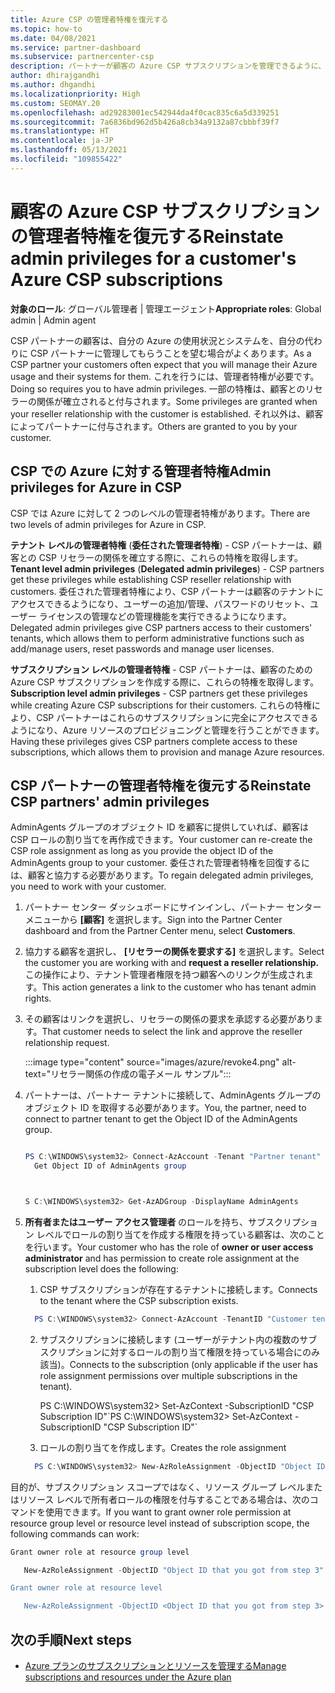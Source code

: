 ```yaml
---
title: Azure CSP の管理者特権を復元する
ms.topic: how-to
ms.date: 04/08/2021
ms.service: partner-dashboard
ms.subservice: partnercenter-csp
description: パートナーが顧客の Azure CSP サブスクリプションを管理できるように、顧客がパートナーの管理者特権を復元する方法について説明します。
author: dhirajgandhi
ms.author: dhgandhi
ms.localizationpriority: High
ms.custom: SEOMAY.20
ms.openlocfilehash: ad29283001ec542944da4f0cac835c6a5d339251
ms.sourcegitcommit: 7a6836bd962d5b426a8cb34a9132a87cbbbf39f7
ms.translationtype: HT
ms.contentlocale: ja-JP
ms.lasthandoff: 05/13/2021
ms.locfileid: "109855422"
---
```

# <a name="reinstate-admin-privileges-for-a-customers-azure-csp-subscriptions"></a><span data-ttu-id="af794-103">顧客の Azure CSP サブスクリプションの管理者特権を復元する</span><span class="sxs-lookup"><span data-stu-id="af794-103">Reinstate admin privileges for a customer's Azure CSP subscriptions</span></span>  

<span data-ttu-id="af794-104">**対象のロール**: グローバル管理者 | 管理エージェント</span><span class="sxs-lookup"><span data-stu-id="af794-104">**Appropriate roles**: Global admin | Admin agent</span></span>

<span data-ttu-id="af794-105">CSP パートナーの顧客は、自分の Azure の使用状況とシステムを、自分の代わりに CSP パートナーに管理してもらうことを望む場合がよくあります。</span><span class="sxs-lookup"><span data-stu-id="af794-105">As a CSP partner your customers often expect that you will manage their Azure usage and their systems for them.</span></span> <span data-ttu-id="af794-106">これを行うには、管理者特権が必要です。</span><span class="sxs-lookup"><span data-stu-id="af794-106">Doing so requires you to have admin privileges.</span></span> <span data-ttu-id="af794-107">一部の特権は、顧客とのリセラーの関係が確立されると付与されます。</span><span class="sxs-lookup"><span data-stu-id="af794-107">Some privileges are granted when your reseller relationship with the customer is established.</span></span> <span data-ttu-id="af794-108">それ以外は、顧客によってパートナーに付与されます。</span><span class="sxs-lookup"><span data-stu-id="af794-108">Others are granted to you by your customer.</span></span>

## <a name="admin-privileges-for-azure-in-csp"></a><span data-ttu-id="af794-109">CSP での Azure に対する管理者特権</span><span class="sxs-lookup"><span data-stu-id="af794-109">Admin privileges for Azure in CSP</span></span>

<span data-ttu-id="af794-110">CSP では Azure に対して 2 つのレベルの管理者特権があります。</span><span class="sxs-lookup"><span data-stu-id="af794-110">There are two levels of admin privileges for Azure in CSP.</span></span>

<span data-ttu-id="af794-111">**テナント レベルの管理者特権** (**委任された管理者特権**) - CSP パートナーは、顧客との CSP リセラーの関係を確立する際に、これらの特権を取得します。</span><span class="sxs-lookup"><span data-stu-id="af794-111">**Tenant level admin privileges** (**Delegated admin privileges**) -  CSP partners get these privileges while establishing CSP reseller relationship with customers.</span></span> <span data-ttu-id="af794-112">委任された管理者特権により、CSP パートナーは顧客のテナントにアクセスできるようになり、ユーザーの追加/管理、パスワードのリセット、ユーザー ライセンスの管理などの管理機能を実行できるようになります。</span><span class="sxs-lookup"><span data-stu-id="af794-112">Delegated admin privileges give CSP partners access to their customers' tenants, which allows them to perform administrative functions such as add/manage users, reset passwords and manage user licenses.</span></span>

<span data-ttu-id="af794-113">**サブスクリプション レベルの管理者特権** - CSP パートナーは、顧客のための Azure CSP サブスクリプションを作成する際に、これらの特権を取得します。</span><span class="sxs-lookup"><span data-stu-id="af794-113">**Subscription level admin privileges** - CSP partners get these privileges while creating Azure CSP subscriptions for their customers.</span></span> <span data-ttu-id="af794-114">これらの特権により、CSP パートナーはこれらのサブスクリプションに完全にアクセスできるようになり、Azure リソースのプロビジョニングと管理を行うことができます。</span><span class="sxs-lookup"><span data-stu-id="af794-114">Having these privileges gives CSP partners complete access to these subscriptions, which allows them to provision and manage Azure resources.</span></span>

## <a name="reinstate-csp-partners-admin-privileges"></a><span data-ttu-id="af794-115">CSP パートナーの管理者特権を復元する</span><span class="sxs-lookup"><span data-stu-id="af794-115">Reinstate CSP partners' admin privileges</span></span>

<span data-ttu-id="af794-116">AdminAgents グループのオブジェクト ID を顧客に提供していれば、顧客は CSP ロールの割り当てを再作成できます。</span><span class="sxs-lookup"><span data-stu-id="af794-116">Your customer can re-create the CSP role assignment as long as you provide the object ID of the AdminAgents group to your customer.</span></span> <span data-ttu-id="af794-117">委任された管理者特権を回復するには、顧客と協力する必要があります。</span><span class="sxs-lookup"><span data-stu-id="af794-117">To regain delegated admin privileges, you need to work with your customer.</span></span>

1. <span data-ttu-id="af794-118">パートナー センター ダッシュボードにサインインし、パートナー センター メニューから **[顧客]** を選択します。</span><span class="sxs-lookup"><span data-stu-id="af794-118">Sign into the Partner Center dashboard and from the Partner Center menu, select **Customers**.</span></span>

2. <span data-ttu-id="af794-119">協力する顧客を選択し、 **[リセラーの関係を要求する]** を選択します。</span><span class="sxs-lookup"><span data-stu-id="af794-119">Select the customer you are working with and **request a reseller relationship.**</span></span> <span data-ttu-id="af794-120">この操作により、テナント管理者権限を持つ顧客へのリンクが生成されます。</span><span class="sxs-lookup"><span data-stu-id="af794-120">This action generates a link to the customer who has tenant admin rights.</span></span>

3. <span data-ttu-id="af794-121">その顧客はリンクを選択し、リセラーの関係の要求を承認する必要があります。</span><span class="sxs-lookup"><span data-stu-id="af794-121">That customer needs to select the link and approve the reseller relationship request.</span></span>

   :::image type="content" source="images/azure/revoke4.png" alt-text="リセラー関係の作成の電子メール サンプル":::

4. <span data-ttu-id="af794-123">パートナーは、パートナー テナントに接続して、AdminAgents グループのオブジェクト ID を取得する必要があります。</span><span class="sxs-lookup"><span data-stu-id="af794-123">You, the partner, need to connect to partner tenant to get the Object ID of the AdminAgents group.</span></span>

  
    ```powershell

    PS C:\WINDOWS\system32> Connect-AzAccount -Tenant "Partner tenant"
      Get Object ID of AdminAgents group
   
    

   S C:\WINDOWS\system32> Get-AzADGroup -DisplayName AdminAgents
    ```


5. <span data-ttu-id="af794-124">**所有者またはユーザー アクセス管理者** のロールを持ち、サブスクリプション レベルでロールの割り当てを作成する権限を持っている顧客は、次のことを行います。</span><span class="sxs-lookup"><span data-stu-id="af794-124">Your customer who has the role of **owner or user access administrator** and has permission to create role assignment at the subscription level does the following:</span></span>


    1. <span data-ttu-id="af794-125">CSP サブスクリプションが存在するテナントに接続します。</span><span class="sxs-lookup"><span data-stu-id="af794-125">Connects to the tenant where the CSP subscription exists.</span></span>
      ```powershell
        PS C:\WINDOWS\system32> Connect-AzAccount -TenantID "Customer tenant"
      ```

    2. <span data-ttu-id="af794-126">サブスクリプションに接続します (ユーザーがテナント内の複数のサブスクリプションに対するロールの割り当て権限を持っている場合にのみ該当)。</span><span class="sxs-lookup"><span data-stu-id="af794-126">Connects to the subscription (only applicable if the user has role assignment permissions over multiple subscriptions in the tenant).</span></span>
   
         <span data-ttu-id="af794-127">PS C:\WINDOWS\system32> Set-AzContext -SubscriptionID "CSP Subscription ID"\`</span><span class="sxs-lookup"><span data-stu-id="af794-127">PS C:\WINDOWS\system32> Set-AzContext -SubscriptionID "CSP Subscription ID"\`</span></span>


    3. <span data-ttu-id="af794-128">ロールの割り当てを作成します。</span><span class="sxs-lookup"><span data-stu-id="af794-128">Creates the role assignment</span></span>
    
    ```powershell
      PS C:\WINDOWS\system32> New-AzRoleAssignment -ObjectID "Object ID of the Admin Agents group- needs to be provided by partner" -RoleDefinitionName "Owner" -Scope "/subscriptions/CSP subscription ID"
    ```


<span data-ttu-id="af794-129">目的が、サブスクリプション スコープではなく、リソース グループ レベルまたはリソース レベルで所有者ロールの権限を付与することである場合は、次のコマンドを使用できます。</span><span class="sxs-lookup"><span data-stu-id="af794-129">If you want to grant owner role permission at resource group level or resource level instead of subscription scope, the following commands can work:</span></span>


```powershell
Grant owner role at resource group level

   New-AzRoleAssignment -ObjectID "Object ID that you got from step 3" -RoleDefinitionName Owner -Scope "/subscriptions/"SubscriptionID of CSP subscription"/resourceGroups/"Resource group name"

Grant owner role at resource level

   New-AzRoleAssignment -ObjectID <Object ID that you got from step 3> -RoleDefinitionName Owner -Scope "Resource URI"
```


## <a name="next-steps"></a><span data-ttu-id="af794-130">次の手順</span><span class="sxs-lookup"><span data-stu-id="af794-130">Next steps</span></span>

- [<span data-ttu-id="af794-131">Azure プランのサブスクリプションとリソースを管理する</span><span class="sxs-lookup"><span data-stu-id="af794-131">Manage subscriptions and resources under the Azure plan</span></span>](azure-plan-manage.md)
